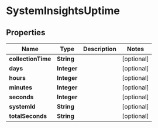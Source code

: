 

# SystemInsightsUptime


## Properties

| Name | Type | Description | Notes |
|------------ | ------------- | ------------- | -------------|
|**collectionTime** | **String** |  |  [optional] |
|**days** | **Integer** |  |  [optional] |
|**hours** | **Integer** |  |  [optional] |
|**minutes** | **Integer** |  |  [optional] |
|**seconds** | **Integer** |  |  [optional] |
|**systemId** | **String** |  |  [optional] |
|**totalSeconds** | **String** |  |  [optional] |



